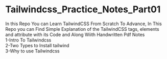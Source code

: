 # Tailwindcss_Practice_Notes_Part01
In this Repo You can Learn TailwindCSS From Scratch To Advance, In This Repo you can Find Simple Explanation of the TailwindCSS tags, elements and attribute with its Code and Along Wiith Handwritten Pdf Notes<br>
1-Intro To Tailwindcss<br>
2-Two Types to Install tailwind<br>
3-Why to use Tailwindcss<br>
